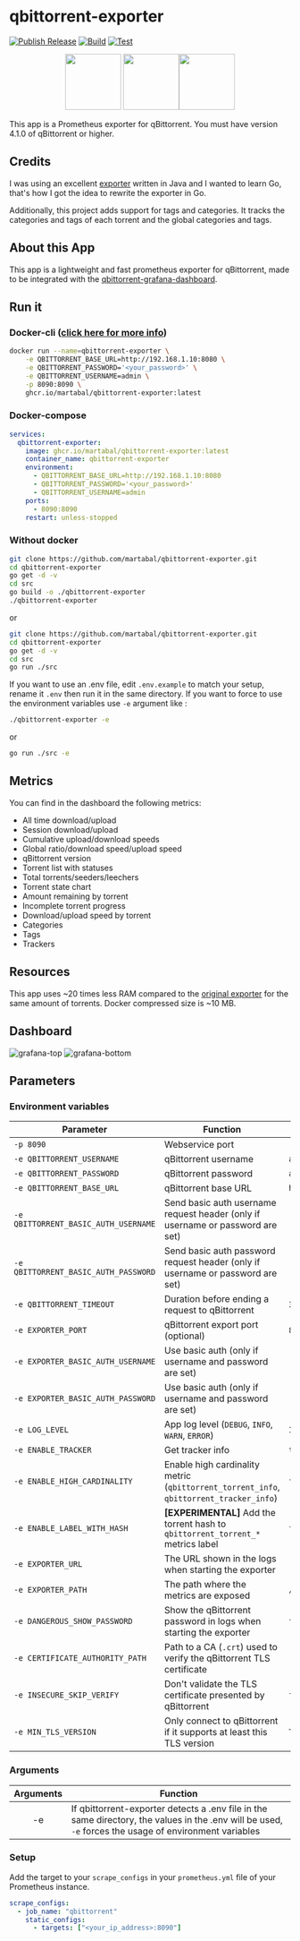 # qbittorrent-exporter

[![Publish Release](https://github.com/martabal/qbittorrent-exporter/actions/workflows/docker.yml/badge.svg)](https://github.com/martabal/qbittorrent-exporter/actions/workflows/docker.yml)
[![Build](https://github.com/martabal/qbittorrent-exporter/actions/workflows/build.yml/badge.svg)](https://github.com/martabal/qbittorrent-exporter/actions/workflows/build.yml)
[![Test](https://github.com/martabal/qbittorrent-exporter/actions/workflows/test.yml/badge.svg)](https://github.com/martabal/qbittorrent-exporter/actions/workflows/test.yml)

<p align="center">
<img src="img/qbittorrent.png" width=100> <img src="img/prometheus.png" width=100><img src="img/golang.png" width=100>
</p>

This app is a Prometheus exporter for qBittorrent.
You must have version 4.1.0 of qBittorrent or higher.

## Credits

I was using an excellent [exporter](https://github.com/caseyscarborough/qbittorrent-exporter) written in Java and I wanted to learn Go, that's how I got the idea to rewrite the exporter in Go.

Additionally, this project adds support for tags and categories. It tracks the categories and tags of each torrent and the global categories and tags.

## About this App

This app is a lightweight and fast prometheus exporter for qBittorrent, made to be integrated with the [qbittorrent-grafana-dashboard](https://raw.githubusercontent.com/martabal/qbittorrent-exporter/main/grafana/dashboard.json).

## Run it

### Docker-cli ([click here for more info](https://docs.docker.com/engine/reference/commandline/cli/))

```sh
docker run --name=qbittorrent-exporter \
    -e QBITTORRENT_BASE_URL=http://192.168.1.10:8080 \
    -e QBITTORRENT_PASSWORD='<your_password>' \
    -e QBITTORRENT_USERNAME=admin \
    -p 8090:8090 \
    ghcr.io/martabal/qbittorrent-exporter:latest
```

### Docker-compose

```yaml
services:
  qbittorrent-exporter:
    image: ghcr.io/martabal/qbittorrent-exporter:latest
    container_name: qbittorrent-exporter
    environment:
      - QBITTORRENT_BASE_URL=http://192.168.1.10:8080
      - QBITTORRENT_PASSWORD='<your_password>'
      - QBITTORRENT_USERNAME=admin
    ports:
      - 8090:8090
    restart: unless-stopped
```

### Without docker

```sh
git clone https://github.com/martabal/qbittorrent-exporter.git
cd qbittorrent-exporter
go get -d -v
cd src
go build -o ./qbittorrent-exporter
./qbittorrent-exporter
```

or

```sh
git clone https://github.com/martabal/qbittorrent-exporter.git
cd qbittorrent-exporter
go get -d -v
cd src
go run ./src
```

If you want to use an .env file, edit `.env.example` to match your setup, rename it `.env` then run it in the same directory. If you want to force to use the environment variables use `-e` argument like :

```sh
./qbittorrent-exporter -e
```

or

```sh
go run ./src -e
```

## Metrics

You can find in the dashboard the following metrics:

- All time download/upload
- Session download/upload
- Cumulative upload/download speeds
- Global ratio/download speed/upload speed
- qBittorrent version
- Torrent list with statuses
- Total torrents/seeders/leechers
- Torrent state chart
- Amount remaining by torrent
- Incomplete torrent progress
- Download/upload speed by torrent
- Categories
- Tags
- Trackers

## Resources

This app uses ~20 times less RAM compared to the [original exporter](https://github.com/caseyscarborough/qbittorrent-exporter) for the same amount of torrents.
Docker compressed size is ~10 MB.

## Dashboard

![grafana-top](img/grafana-1.png)
![grafana-bottom](img/grafana-2.png)

## Parameters

### Environment variables

| Parameter                            | Function                                                                                | Default Value           |
|--------------------------------------|-----------------------------------------------------------------------------------------|-------------------------|
| `-p 8090`                            | Webservice port                                                                         |                         |
| `-e QBITTORRENT_USERNAME`            | qBittorrent username                                                                    | `admin`                 |
| `-e QBITTORRENT_PASSWORD`            | qBittorrent password                                                                    | `adminadmin`            |
| `-e QBITTORRENT_BASE_URL`            | qBittorrent base URL                                                                    | `http://localhost:8090` |
| `-e QBITTORRENT_BASIC_AUTH_USERNAME` | Send basic auth username request header (only if username or password are set)          |                         |
| `-e QBITTORRENT_BASIC_AUTH_PASSWORD` | Send basic auth password request header (only if username or password are set)          |                         |
| `-e QBITTORRENT_TIMEOUT`             | Duration before ending a request to qBittorrent                                         | `30`                    |
| `-e EXPORTER_PORT`                   | qBittorrent export port (optional)                                                      | `8090`                  |
| `-e EXPORTER_BASIC_AUTH_USERNAME`    | Use basic auth (only if username and password are set)                                  |                         |
| `-e EXPORTER_BASIC_AUTH_PASSWORD`    | Use basic auth (only if username and password are set)                                  |                         |
| `-e LOG_LEVEL`                       | App log level (`DEBUG`, `INFO`, `WARN`, `ERROR`)                                        | `INFO`                  |
| `-e ENABLE_TRACKER`                  | Get tracker info                                                                        | `true`                  |
| `-e ENABLE_HIGH_CARDINALITY`         | Enable high cardinality metric (`qbittorrent_torrent_info`, `qbittorrent_tracker_info`) | `false`                 |
| `-e ENABLE_LABEL_WITH_HASH`          | **[EXPERIMENTAL]** Add the torrent hash to `qbittorrent_torrent_*` metrics label        | `false`                 |
| `-e EXPORTER_URL`                    | The URL shown in the logs when starting the exporter                                    |                         |
| `-e EXPORTER_PATH`                   | The path where the metrics are exposed                                                  | `/metrics`              |
| `-e DANGEROUS_SHOW_PASSWORD`         | Show the qBittorrent password in logs when starting the exporter                        | `false`                 |
| `-e CERTIFICATE_AUTHORITY_PATH`      | Path to a CA (`.crt`) used to verify the qBittorrent TLS certificate                    |                         |
| `-e INSECURE_SKIP_VERIFY`            | Don't validate the TLS certificate presented by qBittorrent                             | `false`                 |
| `-e MIN_TLS_VERSION`                 | Only connect to qBittorrent if it supports at least this TLS version                    | `TLS_1_3`               |

### Arguments

| Arguments | Function                                                                                                                                               |
| :-------: | ------------------------------------------------------------------------------------------------------------------------------------------------------ |
|    -e     | If qbittorrent-exporter detects a .env file in the same directory, the values in the .env will be used, `-e` forces the usage of environment variables |

### Setup

Add the target to your `scrape_configs` in your `prometheus.yml` file of your Prometheus instance.

```yaml
scrape_configs:
  - job_name: "qbittorrent"
    static_configs:
      - targets: ["<your_ip_address>:8090"]
```
